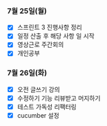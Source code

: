 ### 7월 25일(월)
- [x] 스프린트 3 진행사항 정리
- [x] 일정 산출 후 해당 사항 일 시작
- [x] 영상근로 주간회의
- [x] 개인공부

### 7월 26일(화)
- [x] 오전 글쓰기 강의
- [x] 수정하기 기능 리뷰받고 머지하기
- [x] 테스트 가독성 리팩터링
- [x] cucumber 설정
